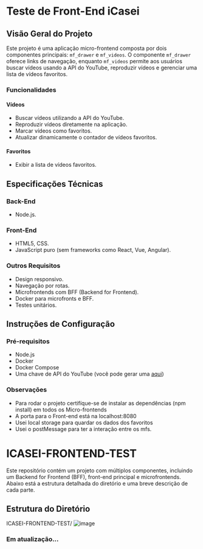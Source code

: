 # Teste de Front-End iCasei

## Visão Geral do Projeto

Este projeto é uma aplicação micro-frontend composta por dois componentes principais: `mf_drawer` e `mf_videos`. O componente `mf_drawer` oferece links de navegação, enquanto `mf_videos` permite aos usuários buscar vídeos usando a API do YouTube, reproduzir vídeos e gerenciar uma lista de vídeos favoritos.


### Funcionalidades

#### Vídeos
- Buscar vídeos utilizando a API do YouTube.
- Reproduzir vídeos diretamente na aplicação.
- Marcar vídeos como favoritos.
- Atualizar dinamicamente o contador de vídeos favoritos.

#### Favoritos
- Exibir a lista de vídeos favoritos.

## Especificações Técnicas

### Back-End
- Node.js.

### Front-End
- HTML5, CSS.
- JavaScript puro (sem frameworks como React, Vue, Angular).

### Outros Requisitos
- Design responsivo.
- Navegação por rotas.
- Microfrontends com BFF (Backend for Frontend).
- Docker para microfronts e BFF.
- Testes unitários.

## Instruções de Configuração

### Pré-requisitos
- Node.js
- Docker
- Docker Compose
- Uma chave de API do YouTube (você pode gerar uma [aqui](https://console.developers.google.com/))


### Observações 
 - Para rodar o projeto certifíque-se de instalar as dependências (npm install) em todos os Micro-frontends
 - A porta para o Front-end está na localhost:8080
 - Usei local storage para quardar os dados dos favoritos
 - Usei o postMessage para ter a interação entre os mfs.


# ICASEI-FRONTEND-TEST

Este repositório contém um projeto com múltiplos componentes, incluindo um Backend for Frontend (BFF), front-end principal e microfrontends. Abaixo está a estrutura detalhada do diretório e uma breve descrição de cada parte.

## Estrutura do Diretório
ICASEI-FRONTEND-TEST/
![image](https://github.com/Salgaado/icasei-frontend-test/assets/88348530/7a0623db-a2d6-4b30-99eb-2ee8d2dbe9e2)



### Em atualização...
